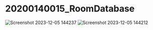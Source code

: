# 20200140015_RoomDatabase
![Screenshot 2023-12-05 144237](https://github.com/ryande55/20200140015_RoomDatabase/assets/101327364/5204185b-0c03-4cc9-9e72-769f46e69d0e)
![Screenshot 2023-12-05 144212](https://github.com/ryande55/20200140015_RoomDatabase/assets/101327364/931f3528-0c41-450b-ab21-945a287600a3)
